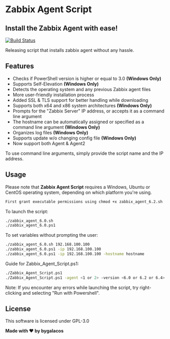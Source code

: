 # Zabbix Agent Script
## Install the Zabbix Agent with ease!

[![Build Status](https://camo.githubusercontent.com/4e084bac046962268fcf7a8aaf3d4ac422d3327564f9685c9d1b57aa56b142e9/68747470733a2f2f7472617669732d63692e6f72672f6477796c2f657374612e7376673f6272616e63683d6d6173746572)](https://travis-ci.org/joemccann/dillinger)

Releasing script that installs zabbix agent without any hassle.

## Features

- Checks if PowerShell version is higher or equal to 3.0 **(Windows Only)**
- Supports Self-Elevation **(Windows Only)**
- Detects the operating system and any previous Zabbix agent files
- More user-friendly installation process
- Added SSL & TLS support for better handling while downloading
- Supports both x64 and x86 system architectures **(Windows Only)**
- Prompts for the "Zabbix Server" IP address, or accepts it as a command line argument
- The hostname can be automatically assigned or specified as a command line argument **(Windows Only)**
- Organizes log files **(Windows Only)**
- Supports update w/o changing config file **(Windows Only)**
- Now support both Agent & Agent2

To use command line arguments, simply provide the script name and the IP address.

## Usage

Please note that **Zabbix Agent Script** requires a Windows, Ubuntu or CentOS operating system, depending on which platform you're using.

```sh
First grant executable permissions using chmod +x zabbix_agent_6.2.sh
```

To launch the script:

```sh
./zabbix_agent_6.0.sh
./zabbix_agent_6.0.ps1
```

To set variables without prompting the user:

```sh
./zabbix_agent_6.0.sh 192.168.100.100
./zabbix_agent_6.0.ps1 -ip 192.168.100.100
./zabbix_agent_6.0.ps1 -ip 192.168.100.100 -hostname hostname
```

Guide for Zabbix_Agent_Script.ps1:

```sh
./Zabbix_Agent_Script.ps1
./Zabbix_Agent_Script.ps1 -agent <1 or 2> -version <6.0 or 6.2 or 6.4> -ip <IP_Address> -hostname <HostName>"
```

Note: If you encounter any errors while launching the script, try right-clicking and selecting "Run with Powershell".

## License

This software is licensed under GPL-3.0

**Made with ♥ by bygalacos**
